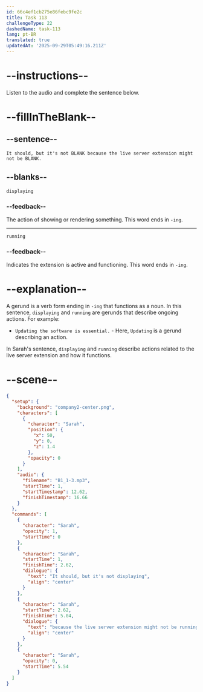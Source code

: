 ```yaml
---
id: 66c4ef1cb275e86febc9fe2c
title: Task 113
challengeType: 22
dashedName: task-113
lang: pt-BR
translated: true
updatedAt: '2025-09-29T05:49:16.211Z'
---
```


<!-- Audio Reference:
Sarah: It should, but it's not displaying because the live server extension might not be running. -->

<!-- Audio Reference:
Sarah: It should, but it's not displaying because the live server extension might not be running. -->

# --instructions--

Listen to the audio and complete the sentence below.

# --fillInTheBlank--

## --sentence--

`It should, but it's not BLANK because the live server extension might not be BLANK.`

## --blanks--

`displaying`

### --feedback--

The action of showing or rendering something. This word ends in `-ing`.

---

`running`

### --feedback--

Indicates the extension is active and functioning. This word ends in `-ing`.

# --explanation--

A gerund is a verb form ending in `-ing` that functions as a noun. In this sentence, `displaying` and `running` are gerunds that describe ongoing actions. For example:

- `Updating the software is essential.` - Here, `Updating` is a gerund describing an action.

In Sarah's sentence, `displaying` and `running` describe actions related to the live server extension and how it functions.

# --scene--

```json
{
  "setup": {
    "background": "company2-center.png",
    "characters": [
      {
        "character": "Sarah",
        "position": {
          "x": 50,
          "y": 0,
          "z": 1.4
        },
        "opacity": 0
      }
    ],
    "audio": {
      "filename": "B1_1-3.mp3",
      "startTime": 1,
      "startTimestamp": 12.62,
      "finishTimestamp": 16.66
    }
  },
  "commands": [
    {
      "character": "Sarah",
      "opacity": 1,
      "startTime": 0
    },
    {
      "character": "Sarah",
      "startTime": 1,
      "finishTime": 2.62,
      "dialogue": {
        "text": "It should, but it's not displaying",
        "align": "center"
      }
    },
    {
      "character": "Sarah",
      "startTime": 2.62,
      "finishTime": 5.04,
      "dialogue": {
        "text": "because the live server extension might not be running.",
        "align": "center"
      }
    },
    {
      "character": "Sarah",
      "opacity": 0,
      "startTime": 5.54
    }
  ]
}
```
